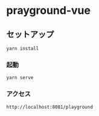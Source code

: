 # prayground-vue

## セットアップ
```
yarn install
```

### 起動
```
yarn serve
```

### アクセス
```
http://localhost:8081/playground
```

